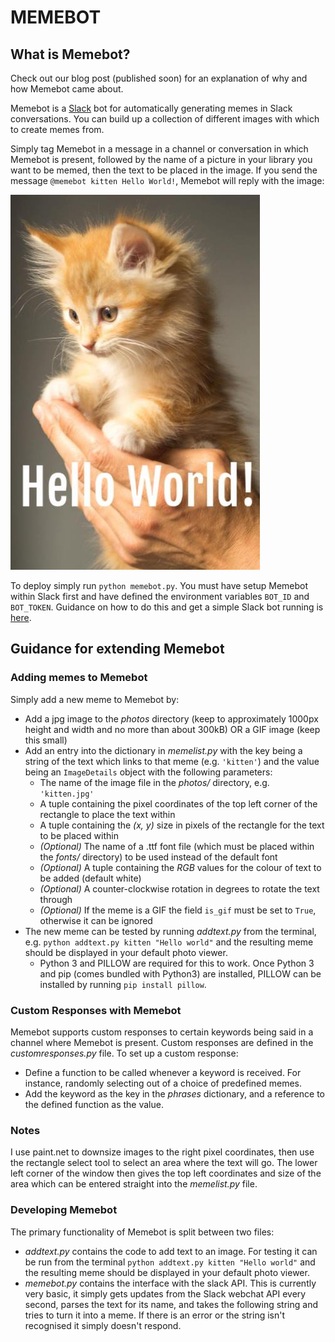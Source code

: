 # MEMEBOT

## What is Memebot?
Check out our blog post (published soon) for an explanation of why and how Memebot came about.

Memebot is a [Slack](https://slack.com/) bot for automatically generating memes in Slack conversations. You can build up a collection of different images with which to create memes from.

Simply tag Memebot in a message in a channel or conversation in which Memebot is present, followed by the name of a picture in your library you want to be memed, then the text to be placed in the image. If you send the message `@memebot kitten Hello World!`, Memebot will reply with the image:

![kitten meme](example-meme.jpg)

To deploy simply run `python memebot.py`. You must have setup Memebot within Slack first and have defined the environment variables `BOT_ID` and `BOT_TOKEN`.  Guidance on how to do this and get a simple Slack bot running is [here](https://www.fullstackpython.com/blog/build-first-slack-bot-python.html).

## Guidance for extending Memebot

### Adding memes to Memebot
Simply add a new meme to Memebot by:

* Add a jpg image to the *photos* directory (keep to approximately 1000px height and width and no more than about 300kB) OR a GIF image (keep this small)
* Add an entry into the dictionary in *memelist.py* with the key being a string of the text which links to that meme (e.g. `'kitten'`) and the value being an `ImageDetails` object with the following parameters:
    * The name of the image file in the *photos/* directory, e.g. `'kitten.jpg'`
    * A tuple containing the pixel coordinates of the top left corner of the rectangle to place the text within
    * A tuple containing the *(x, y)* size in pixels of the rectangle for the text to be placed within
    * *(Optional)* The name of a .ttf font file (which must be placed within the *fonts/* directory) to be used instead of the default font
    * *(Optional)* A tuple containing the *RGB* values for the colour of text to be added (default white)
    * *(Optional)* A counter-clockwise rotation in degrees to rotate the text through
    * *(Optional)* If the meme is a GIF the field `is_gif` must be set to `True`, otherwise it can be ignored
* The new meme can be tested by running *addtext.py* from the terminal, e.g. `python addtext.py kitten "Hello world"` and the resulting meme should be displayed in your default photo viewer.
    * Python 3 and PILLOW are required for this to work. Once Python 3 and pip (comes bundled with Python3) are installed, PILLOW can be installed by running `pip install pillow`.

### Custom Responses with Memebot
Memebot supports custom responses to certain keywords being said in a channel where Memebot is present. Custom responses are defined in the *customresponses.py* file. To set up a custom response:

* Define a function to be called whenever a keyword is received. For instance, randomly selecting out of a choice of predefined memes.
* Add the keyword as the key in the *phrases* dictionary, and a reference to the defined function as the value.

### Notes
I use paint.net to downsize images to the right pixel coordinates, then use the rectangle select tool to select an area where the text will go. The lower left corner of the window then gives the top left coordinates and size of the area which can be entered straight into the *memelist.py* file.

### Developing Memebot
The primary functionality of Memebot is split between two files:

* *addtext.py* contains the code to add text to an image. For testing it can be run from the terminal `python addtext.py kitten "Hello world"` and the resulting meme should be displayed in your default photo viewer.
* *memebot.py* contains the interface with the slack API. This is currently very basic, it simply gets updates from the Slack webchat API every second, parses the text for its name, and takes the following string and tries to turn it into a meme. If there is an error or the string isn't recognised it simply doesn't respond.

